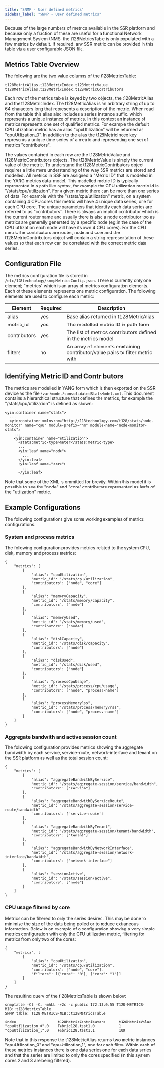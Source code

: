 ```yaml
---
title: "SNMP - User defined metrics"
sidebar_label: "SNMP - User defined metrics"
---
```

Because of the large numbers of metrics available in the SSR platform and because only a fraction of these are useful for a functional Network Management System (NMS) the t128MetricsTable is only populated with a few metrics by default. If required, any SSR metric can be provided in this table via a user configurable JSON file.

## Metrics Table Overview

The following are the two value columns of the t128MetricsTable:
```
t128MetricAlias.t128MetricIndex.t128MetricValue
t128MetricAlias.t128MetricIndex.t128MetricContributors
```

Each row of the metrics table is keyed by two objects, the t128MetricAlias and the t128MetricIndex. The t128MetricAlias is an arbitrary string of up to 64 characters long that represents a description of the metric. When read from the table this alias also includes a series instance suffix, which represents a unique instance of metrics. In this context an instance of metrics represents one set of qualified metrics. For example the default CPU utlization metric has an alias "cpuUtilization" will be returned as "cpuUtilization_0". In addition to the alias the t128MetricIndex key represents a unique time series of a metric and representing one set of metrics "contributors".

The values contained in each row are the t128MetricValue and t128MetricContributors objects. The t128MetricValue is simply the current value of the metric. To understand the t128MetricContributors object requires a little more understanding of the way SSR metrics are stored and modelled. All metrics in SSR are assigned a "Metric ID" that is modeled in the YANG metrics data-model. This modelled metric ID is typically represented in a path like syntax, for example the CPU utilization metric id is "/stats/cpu/utilization". For a given metric there can be more than one series of data. For example with the "/stats/cpu/utilization" metric, on a system containing 4 CPU cores this metric will have 4 unique data series, one for each CPU core. The unique parameters that identify each data series are referred to as "contributors". There is always an implicit contributor which is the current router name and usually there is also a node contributor too as metrics are generally generated by a specific node (eg:in the case of the CPU utilization each node will have its own 4 CPU cores). For the CPU metric the contributors are router, node and core and the t128MetricContributors object will contain a string representation of these values so that each row can be correlated with the correct metric data series.

## Configuration File

The metrics configuration file is stored in `/etc/128technology/snmpMetricsConfig.json`. There is currently only one element; "metrics" which is an array of metrics configuration elements. Each of these elements represents one metric configuration. The following elements are used to configure each metric:

| Element           | Required  | Description                                                                   |
| ----------------- | --------- | ----------------------------------------------------------------------------- |
| alias             | yes       | Base alias returned in t128MetricAlias                                        |
| metric_id         | yes       | The modelled metric ID in path form                                           |
| contributors      | yes       | The list of metrics contributors defined in the metrics model                 |
| filters           | no        | An array of elements containing contributor/value pairs to filter metric with |


## Identifying Metric ID and Contributors

The metrics are modelled in YANG form which is then exported on the SSR device as the file `/var/model/consolidatedStatsModel.xml`. This document contains a hierarchical structure that defines the metrics, for example the "/stats/cpu/utilization" is defined as shown:

```
<yin:container name="stats">
  ...
  <yin:container xmlns:nm="http://128technology.com/t128/stats/node-monitor" name="cpu" module-prefix="nm" module-name="node-monitor-stats">
    ...
    <yin:container name="utilization">
      <stats:metric-type>meter</stats:metric-type>
      ...
      <yin:leaf name="node">
        ...
      </yin:leaf>
      <yin:leaf name="core">
        ...
      </yin:leaf>
```

Note that some of the XML is ommitted for brevity. Within this model it is possible to see the "node" and "core" contributors represented as leafs of the "utilization" metric.

## Example Configurations

The following configurations give some working examples of metrics configurations.

### System and process metrics

The following configuration provides metrics related to the system CPU, disk, memory and process metrics:

```
{
    "metrics": [
        {
            "alias": "cpuUtilization",
            "metric_id": "/stats/cpu/utilization",
            "contributors": ["node", "core"]
        },
        {
            "alias": "memoryCapacity",
            "metric_id": "/stats/memory/capacity",
            "contributors": ["node"]
        },
        {
            "alias": "memoryUsed",
            "metric_id": "/stats/memory/used",
            "contributors": ["node"]
        },
        {
            "alias": "diskCapacity",
            "metric_id": "/stats/disk/capacity",
            "contributors": ["node"]
        },
        {
            "alias": "diskUsed",
            "metric_id": "/stats/disk/used",
            "contributors": ["node"]
        },
        {
            "alias": "processCpuUsage",
            "metric_id": "/stats/process/cpu/usage",
            "contributors": ["node", "process-name"]
        },
        {
            "alias": "processMemoryRss",
            "metric_id": "/stats/process/memory/rss",
            "contributors": ["node", "process-name"]
        }
    ]
}
```

### Aggregate bandwith and active session count

The following configuration provides metrics showing the aggregate bandwidth by each service, service-route, network-interface and tenant on the SSR platform as well as the total session count:
```
{
    "metrics": [
        {
            "alias": "aggregateBandwithByService",
            "metric_id": "/stats/aggregate-session/service/bandwidth",
            "contributors": ["service"]
        },
        {
            "alias": "aggregateBandwithByServiceRoute",
            "metric_id": "/stats/aggregate-session/service-route/bandwidth",
            "contributors": ["service-route"]
        },
        {
            "alias": "aggregateBandwithByTenant",
            "metric_id": "/stats/aggregate-session/tenant/bandwidth",
            "contributors": ["tenant"]
        },
        {
            "alias": "aggregateBandwithByNetworkInterface",
            "metric_id": "/stats/aggregate-session/network-interface/bandwidth",
            "contributors": ["network-interface"]
        },
        {
            "alias": "sessionActive",
            "metric_id": "/stats/session/active",
            "contributors": ["node"]
        }
    ]
}
```

### CPU usage filtered by core

Metrics can be filtered to only the series desired. This may be done to minimize the size of the data being polled or to reduce extraneous information. Below is an example of a configuration showing a very simple metrics configuration with only the CPU utilization metric, filtering for metrics from only two of the cores:
```
{
    "metrics": [
        {
            "alias": "cpuUtilization",
            "metric_id": "/stats/cpu/utilization",
            "contributors": ["node", "core"],
            "filters": [{"core": "0"}, {"core": "1"}]
        }
    ]
}
```

The resulting query of the t128MetricsTable is shown below:
```
snmptable -Cl -Ci -mALL -v2c -c public 172.18.0.55 T128-METRICS-MIB::t128MetricsTable
SNMP table: T128-METRICS-MIB::t128MetricsTable

index                   t128MetricContributors      t128MetricValue
"cpuUtilization_0".0    Fabric128.test1.0           1
"cpuUtilization_1".0    Fabric128.test1.1           100
```

Note that in this response the t128MetricAlias returns two metric instances "cpuUtilization_0" and "cpuUtilization_1", one for each filter. Within each of these metrics instances there is one data series one for each data series and that the series are limited to only the cores specified (in this system cores 2 and 3 are being filtered).